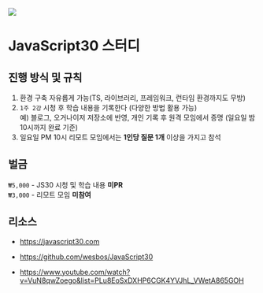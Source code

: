 ![](https://javascript30.com/images/JS3-social-share.png)

# JavaScript30 스터디

## 진행 방식 및 규칙

1. 환경 구축 자유롭게 가능(TS, 라이브러리, 프레임워크, 런타임 환경까지도 무방)
2. `1주 2강` 시청 후 학습 내용을 기록한다 (다양한 방법 활용 가능)  
예) 블로그, 오거나이저 저장소에 반영, 개인 기록 후 원격 모임에서 증명 (일요일 밤 10시까지 완료 기준)
3. 일요일 PM 10시 리모트 모임에서는 **1인당 질문 1개** 이상을 가지고 참석


## 벌금

`₩5,000` - JS30 시청 및 학습 내용 **미PR**  
`₩3,000` - 리모트 모임 **미참여**

## 리소스

- <https://javascript30.com>

- <https://github.com/wesbos/JavaScript30>

- <https://www.youtube.com/watch?v=VuN8qwZoego&list=PLu8EoSxDXHP6CGK4YVJhL_VWetA865GOH>

